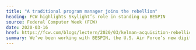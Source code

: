 ```yaml
---
title: "A traditional program manager joins the rebellion"
heading: FCW highlights Skylight’s role in standing up BESPIN
source: Federal Computer Week (FCW)
date: 2020-03-16
href: https://fcw.com/blogs/lectern/2020/03/kelman-acquisition-rebellion-from-within.aspx
summary: We’ve been working with BESPIN, the U.S. Air Force’s new digital center of enablement, since its inception. It’s great to see FCW recognizing the amazing work that’s happening there.
---
```

